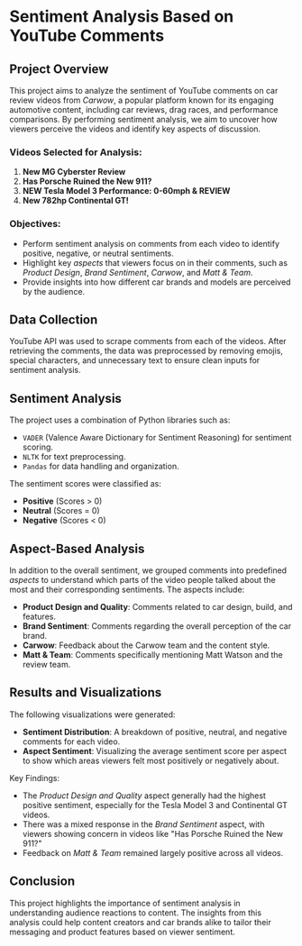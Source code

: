 # Sentiment Analysis Based on YouTube Comments

## Project Overview

This project aims to analyze the sentiment of YouTube comments on car review videos from *Carwow*, a popular platform known for its engaging automotive content, including car reviews, drag races, and performance comparisons. By performing sentiment analysis, we aim to uncover how viewers perceive the videos and identify key aspects of discussion.

### Videos Selected for Analysis:
1. **New MG Cyberster Review**
2. **Has Porsche Ruined the New 911?**
3. **NEW Tesla Model 3 Performance: 0-60mph & REVIEW**
4. **New 782hp Continental GT!**

### Objectives:
- Perform sentiment analysis on comments from each video to identify positive, negative, or neutral sentiments.
- Highlight key *aspects* that viewers focus on in their comments, such as *Product Design*, *Brand Sentiment*, *Carwow*, and *Matt & Team*.
- Provide insights into how different car brands and models are perceived by the audience.

## Data Collection

YouTube API was used to scrape comments from each of the videos. After retrieving the comments, the data was preprocessed by removing emojis, special characters, and unnecessary text to ensure clean inputs for sentiment analysis.

## Sentiment Analysis

The project uses a combination of Python libraries such as:
- `VADER` (Valence Aware Dictionary for Sentiment Reasoning) for sentiment scoring.
- `NLTK` for text preprocessing.
- `Pandas` for data handling and organization.
  
The sentiment scores were classified as:
- **Positive** (Scores > 0)
- **Neutral** (Scores = 0)
- **Negative** (Scores < 0)

## Aspect-Based Analysis

In addition to the overall sentiment, we grouped comments into predefined *aspects* to understand which parts of the video people talked about the most and their corresponding sentiments. The aspects include:
- **Product Design and Quality**: Comments related to car design, build, and features.
- **Brand Sentiment**: Comments regarding the overall perception of the car brand.
- **Carwow**: Feedback about the Carwow team and the content style.
- **Matt & Team**: Comments specifically mentioning Matt Watson and the review team.

## Results and Visualizations

The following visualizations were generated:
- **Sentiment Distribution**: A breakdown of positive, neutral, and negative comments for each video.
- **Aspect Sentiment**: Visualizing the average sentiment score per aspect to show which areas viewers felt most positively or negatively about.

Key Findings:
- The *Product Design and Quality* aspect generally had the highest positive sentiment, especially for the Tesla Model 3 and Continental GT videos.
- There was a mixed response in the *Brand Sentiment* aspect, with viewers showing concern in videos like "Has Porsche Ruined the New 911?"
- Feedback on *Matt & Team* remained largely positive across all videos.

## Conclusion

This project highlights the importance of sentiment analysis in understanding audience reactions to content. The insights from this analysis could help content creators and car brands alike to tailor their messaging and product features based on viewer sentiment.
